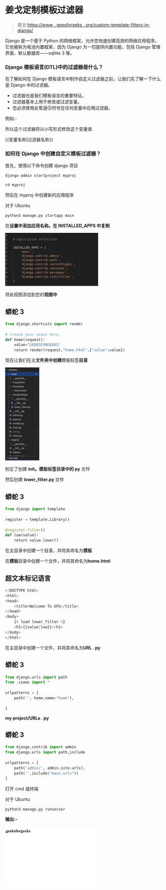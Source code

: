 # 姜戈定制模板过滤器

> 原文:[https://www . geesforgeks . org/custom-template-filters-in-django/](https://www.geeksforgeeks.org/custom-template-filters-in-django/)

Django 是一个基于 Python 的网络框架，允许您快速创建高效的网络应用程序。它也被称为电池内置框架，因为 Django 为一切提供内置功能，包括 Django 管理界面、默认数据库——sqllite 3 等。

### Django 模板语言(DTL)中的过滤器是什么？

在了解如何在 Django 模板语言中制作自定义过滤器之前，让我们先了解一下什么是 Django 中的过滤器。

*   过滤器也是我们模板语言的重要特征。
*   过滤器基本上用于修改或过滤变量。
*   您必须使用此管道(|)符号在任何变量中应用过滤器。

例如:-

所以这个过滤器将以小写形式修改这个变量值

{{变量名称|过滤器名称}}

### 如何在 Django 中创建自定义模板过滤器？

首先，使用以下命令创建 django 项目

```py
django-admin startproject myproj
```

```py
cd myproj
```

然后在 myproj 中创建新的应用程序

对于 Ubuntu

```py
python3 manage.py startapp main
```

在**设置中添加应用名称。在 INSTALLED_APPS 中复制**

![](img/87cdf455b288de2508781e2409acedb4.png)

将此视图添加到您的**视图中**

## 蟒蛇 3

```py
from django.shortcuts import render

# Create your views here.
def home(request):
    value="GEEKSFORGEEKS"
    return render(request,"home.html",{"value":value})
```

现在让我们在主**文件夹中创建**模板标签**目录**

![](img/50e8285138f57523403d25f93bd4c65a.png)

别忘了创建 **__init__。模板标签目录中的 py** 文件

然后创建 **lower_filter.py** 文件

## 蟒蛇 3

```py
from django import template

register = template.Library()

@register.filter()
def low(value):
    return value.lower()
```

在主目录中创建一个目录，并将其命名为**模板**

在**模板**目录中创建一个文件，并将其命名为**home.html**

## 超文本标记语言

```py
<!DOCTYPE html>
<html>
<head>
    <title>Welcome To GFG</title>
</head>
<body>
    {% load lower_filter %}
    <h1>{{value|low}}</h1>
</body>
</html>
```

在主目录中创建一个文件，并将其命名为**URL . py**

## 蟒蛇 3

```py
from django.urls import path
from .views import *

urlpatterns = [
    path('', home,name="home"),

]
```

**my project/URLs . py**

## 蟒蛇 3

```py
from django.contrib import admin
from django.urls import path,include

urlpatterns = [
    path('admin/', admin.site.urls),
    path('',include("main.urls"))
]
```

打开 cmd 或终端

对于 Ubuntu

```py
python3 manage.py runserver
```

**输出:-**

![](img/6fd7794cd0cf30a09023d27e735f655e.png)